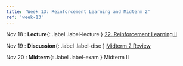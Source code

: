 ```yaml
---
title: 'Week 13: Reinforcement Learning and Midterm 2'
ref: 'week-13'
---
```


Nov 18
: **Lecture**{: .label .label-lecture } [22. Reinforcement Learning II](lecture/lec22)

Nov 19
: **Discussion**{: .label .label-disc } [Midterm 2 Review]()

Nov 20
: **Midterm**{: .label .label-exam } Midterm II 
